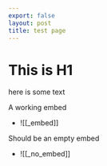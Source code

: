```yaml
---
export: false 
layout: post
title: test page
---
```


# This is H1

here is some text

A working embed

- ![[_embed]]

Should be an empty embed

- ![[_no_embed]]